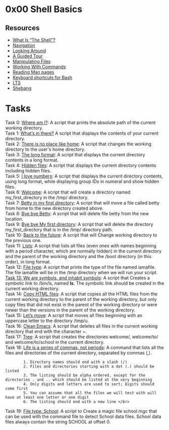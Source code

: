 # 0x00 Shell Basics</br>
## Resources</br>
+ [What Is “The Shell”?](http://linuxcommand.org/lc3_lts0010.php)
+ [Navigation](http://linuxcommand.org/lc3_lts0020.php)
+ [Looking Around](http://linuxcommand.org/lc3_lts0030.php)
+ [A Guided Tour](http://linuxcommand.org/lc3_lts0040.php)
+ [Manipulating Files](http://linuxcommand.org/lc3_lts0050.php)
+ [Working With Commands](http://linuxcommand.org/lc3_lts0060.php)
+ [Reading Man pages](http://linuxcommand.org/lc3_man_pages/man1.html)
+ [Keyboard shortcuts for Bash](https://www.howtogeek.com/181/keyboard-shortcuts-for-bash-command-shell-for-ubuntu-debian-suse-redhat-linux-etc/)
+ [LTS](https://wiki.ubuntu.com/LTS)
+ [Shebang](https://en.wikipedia.org/wiki/Shebang_%28Unix%29)
# Tasks </b>
Task 0: [Where am I?](https://github.com/Hiluhree/alx-system_engineering-devops/blob/master/0x00-shell_basics/0-current_working_directory): A script that prints the absolute path of the current working directory.</br>
Task 1: [What’s in there?](https://github.com/Hiluhree/alx-system_engineering-devops/blob/master/0x00-shell_basics/1-listit) A script that displays the contents of your current directory. </br>
Task 2: [There is no place like home](https://github.com/Hiluhree/alx-system_engineering-devops/blob/master/0x00-shell_basics/2-bring_me_home): A script that changes the working directory to the user's home directory.</br>
Task 3: [The long format](https://github.com/Hiluhree/alx-system_engineering-devops/blob/master/0x00-shell_basics/3-listfiles): A script that displays the current directory contents in a long format.</br>
Task 4: [Hidden files](https://github.com/Hiluhree/alx-system_engineering-devops/blob/master/0x00-shell_basics/4-listmorefiles): A script that displays the current directory contents including hidden files.</br>
Task 5: [I love numbers](https://github.com/Hiluhree/alx-system_engineering-devops/blob/master/0x00-shell_basics/5-listfilesdigitonly): A script that displays the current directory contents, using long format, while displaying group IDs in numeral and show hidden files.</br>
Task 6: [Welcome](https://github.com/Hiluhree/alx-system_engineering-devops/blob/master/0x00-shell_basics/6-firstdirectory): A script that will create a directory named my_first_directory in the /tmp/ directory.</br>
Task 7: [Betty in my first directory](https://github.com/Hiluhree/alx-system_engineering-devops/blob/master/0x00-shell_basics/7-movethatfile): A script that will move a file called betty from home to the new directory created above.</br>
Task 8: [Bye bye Betty](https://github.com/Hiluhree/alx-system_engineering-devops/blob/master/0x00-shell_basics/8-firstdelete): A script that will delete file betty from the new location.</br>
Task 9: [Bye bye My first directory](https://github.com/Hiluhree/alx-system_engineering-devops/blob/master/0x00-shell_basics/9-firstdirdeletion): A script that will delete the directory my_first_directory that is in the /tmp/ directory path.</br>
Task 10: [Back to the future](https://github.com/Hiluhree/alx-system_engineering-devops/blob/master/0x00-shell_basics/10-back): A script that will Change working directory to the previous one.</br>
Task 11: [Lists](https://github.com/Hiluhree/alx-system_engineering-devops/blob/master/0x00-shell_basics/11-lists): A script that lists all files (even ones with names beginning with a period character, which are normally hidden) in the current directory and the parent of the working directory and the /boot directory (in this order), in long format.</br>
Task 12: [File type](https://github.com/Hiluhree/alx-system_engineering-devops/blob/master/0x00-shell_basics/12-file_type): A script that prints the type of the file named iamafile. The file iamafile will be in the /tmp directory when we will run your script.</br>
[Task 13: We are symbols, and inhabit symbols](https://github.com/Hiluhree/alx-system_engineering-devops/blob/master/0x00-shell_basics/13-symbolic_link): A script that Creates a symbolic link to /bin/ls, named __ls__. The symbolic link should be created in the current working directory.</br>
Task 14: [Copy HTML files](https://github.com/Hiluhree/alx-system_engineering-devops/blob/master/0x00-shell_basics/14-copy_html): A script that copies all the HTML files from the current working directory to the parent of the working directory, but only copy files that did not exist in the parent of the working directory or were newer than the versions in the parent of the working directory.</br>
Task 15: [Let’s move](https://github.com/Hiluhree/alx-system_engineering-devops/blob/master/0x00-shell_basics/100-lets_move): A script that moves all files beginning with an uppercase letter to the directory /tmp/u.</br>
Task 16: [Clean Emacs](https://github.com/Hiluhree/alx-system_engineering-devops/blob/master/0x00-shell_basics/101-clean_emacs): A script that deletes all files in the current working directory that end with the character ~.</br>
Task 17: [Tree](https://github.com/Hiluhree/alx-system_engineering-devops/blob/master/0x00-shell_basics/102-tree): A script that creates the directories welcome/, welcome/to/ and welcome/to/school in the current directory.</br>
Task 18: [Life is a series of commas, not periods](https://github.com/Hiluhree/alx-system_engineering-devops/blob/master/0x00-shell_basics/103-commas): A command that lists all the files and directories of the current directory, separated by commas (,).

            1. Directory names should end with a slash (/)
            2. Files and directories starting with a dot (.) should be listed
            3. The listing should be alpha ordered, except for the directories . and .. which should be listed at the very beginning
            4. Only digits and letters are used to sort; Digits should come first
            5. You can assume that all the files we will test with will have at least one letter or one digit
            6. The listing should end with a new line </br>
Task 19: [File type: School](https://github.com/Hiluhree/alx-system_engineering-devops/blob/master/0x00-shell_basics/school): A script to Create a magic file school.mgc that can be used with the command file to detect School data files. School data files always contain the string SCHOOL at offset 0.</br>
